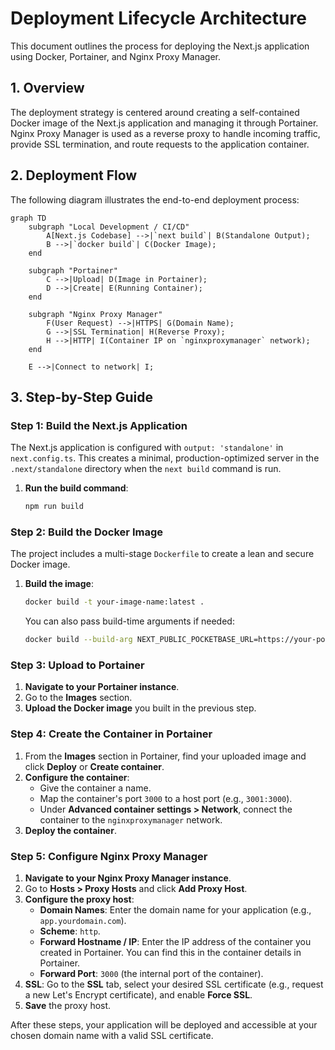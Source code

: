 # Deployment Lifecycle Architecture

This document outlines the process for deploying the Next.js application using Docker, Portainer, and Nginx Proxy Manager.

## 1. Overview

The deployment strategy is centered around creating a self-contained Docker image of the Next.js application and managing it through Portainer. Nginx Proxy Manager is used as a reverse proxy to handle incoming traffic, provide SSL termination, and route requests to the application container.

## 2. Deployment Flow

The following diagram illustrates the end-to-end deployment process:

```mermaid
graph TD
    subgraph "Local Development / CI/CD"
        A[Next.js Codebase] -->|`next build`| B(Standalone Output);
        B -->|`docker build`| C(Docker Image);
    end

    subgraph "Portainer"
        C -->|Upload| D(Image in Portainer);
        D -->|Create| E(Running Container);
    end

    subgraph "Nginx Proxy Manager"
        F(User Request) -->|HTTPS| G(Domain Name);
        G -->|SSL Termination| H(Reverse Proxy);
        H -->|HTTP| I(Container IP on `nginxproxymanager` network);
    end

    E -->|Connect to network| I;

```

## 3. Step-by-Step Guide

### Step 1: Build the Next.js Application

The Next.js application is configured with `output: 'standalone'` in `next.config.ts`. This creates a minimal, production-optimized server in the `.next/standalone` directory when the `next build` command is run.

1.  **Run the build command**:
    ```bash
    npm run build
    ```

### Step 2: Build the Docker Image

The project includes a multi-stage `Dockerfile` to create a lean and secure Docker image.

1.  **Build the image**:
    ```bash
    docker build -t your-image-name:latest .
    ```
    You can also pass build-time arguments if needed:
    ```bash
    docker build --build-arg NEXT_PUBLIC_POCKETBASE_URL=https://your-pocketbase-url.com -t your-image-name:latest .
    ```

### Step 3: Upload to Portainer

1.  **Navigate to your Portainer instance**.
2.  Go to the **Images** section.
3.  **Upload the Docker image** you built in the previous step.

### Step 4: Create the Container in Portainer

1.  From the **Images** section in Portainer, find your uploaded image and click **Deploy** or **Create container**.
2.  **Configure the container**:
    *   Give the container a name.
    *   Map the container's port `3000` to a host port (e.g., `3001:3000`).
    *   Under **Advanced container settings > Network**, connect the container to the `nginxproxymanager` network.
3.  **Deploy the container**.

### Step 5: Configure Nginx Proxy Manager

1.  **Navigate to your Nginx Proxy Manager instance**.
2.  Go to **Hosts > Proxy Hosts** and click **Add Proxy Host**.
3.  **Configure the proxy host**:
    *   **Domain Names**: Enter the domain name for your application (e.g., `app.yourdomain.com`).
    *   **Scheme**: `http`.
    *   **Forward Hostname / IP**: Enter the IP address of the container you created in Portainer. You can find this in the container details in Portainer.
    *   **Forward Port**: `3000` (the internal port of the container).
4.  **SSL**: Go to the **SSL** tab, select your desired SSL certificate (e.g., request a new Let's Encrypt certificate), and enable **Force SSL**.
5.  **Save** the proxy host.

After these steps, your application will be deployed and accessible at your chosen domain name with a valid SSL certificate.

